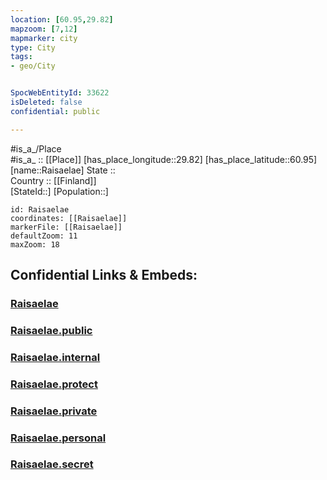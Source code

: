 ```yaml
---
location: [60.95,29.82] 
mapzoom: [7,12] 
mapmarker: city 
type: City
tags:
- geo/City


SpocWebEntityId: 33622
isDeleted: false
confidential: public

---
```

#is_a_/Place  
#is_a_ :: [[Place]] 
[has_place_longitude::29.82] 
[has_place_latitude::60.95] 
[name::Raisaelae] 
State ::  
Country :: [[Finland]]  
[StateId::] 
[Population::] 



```leaflet
id: Raisaelae
coordinates: [[Raisaelae]] 
markerFile: [[Raisaelae]] 
defaultZoom: 11 
maxZoom: 18
```


## Confidential Links & Embeds: 

### [Raisaelae](/_Standards/Earth/Continent/Europe/Europe~East/Russia/Russia~NorthWest/Leningrad_Oblast/City/Raisaelae.md) 

### [Raisaelae.public](/_public/Earth/Continent/Europe/Europe~East/Russia/Russia~NorthWest/Leningrad_Oblast/City/Raisaelae.public.md) 

### [Raisaelae.internal](/_internal/Earth/Continent/Europe/Europe~East/Russia/Russia~NorthWest/Leningrad_Oblast/City/Raisaelae.internal.md) 

### [Raisaelae.protect](/_protect/Earth/Continent/Europe/Europe~East/Russia/Russia~NorthWest/Leningrad_Oblast/City/Raisaelae.protect.md) 

### [Raisaelae.private](/_private/Earth/Continent/Europe/Europe~East/Russia/Russia~NorthWest/Leningrad_Oblast/City/Raisaelae.private.md) 

### [Raisaelae.personal](/_personal/Earth/Continent/Europe/Europe~East/Russia/Russia~NorthWest/Leningrad_Oblast/City/Raisaelae.personal.md) 

### [Raisaelae.secret](/_secret/Earth/Continent/Europe/Europe~East/Russia/Russia~NorthWest/Leningrad_Oblast/City/Raisaelae.secret.md)

